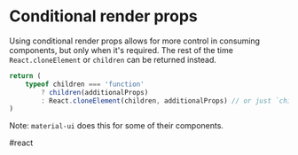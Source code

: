 # Conditional render props

Using conditional render props allows for more control in consuming components, but only when it's required. The rest of the time `React.cloneElement` or `children` can be returned instead.

```jsx
return (
    typeof children === 'function'
        ? children(additionalProps)
        : React.cloneElement(children, additionalProps) // or just `children`
)
```

Note: `material-ui` does this for some of their components.

#react